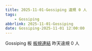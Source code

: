 ```yaml
---
title: 2025-11-01-Gossiping 違規 0 人
tags:
    - Gossiping
abbrlink: 2025-11-01-Gossiping
date: Gossiping-2025-11-01 12:00:00
---
```

Gossiping 板 [板規連結](https://www.ptt.cc/bbs/Gossiping/M.1637425085.A.07D.html)
昨天違規 0 人
